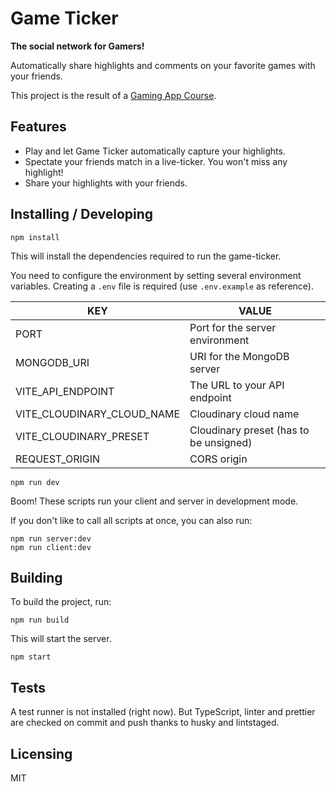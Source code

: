 # Game Ticker

**The social network for Gamers!**

Automatically share highlights and comments on your favorite games with your friends.

This project is the result of a [Gaming App Course](https://coda.io/@leon-machens/gaming-app-lvl).

## Features

- Play and let Game Ticker automatically capture your highlights.
- Spectate your friends match in a live-ticker. You won't miss any highlight!
- Share your highlights with your friends.

## Installing / Developing

```shell
npm install
```

This will install the dependencies required to run the game-ticker.

You need to configure the environment by setting several environment variables. Creating a `.env` file is required (use `.env.example` as reference).

| KEY                        | VALUE                                  |
| -------------------------- | -------------------------------------- |
| PORT                       | Port for the server environment        |
| MONGODB_URI                | URI for the MongoDB server             |
| VITE_API_ENDPOINT          | The URL to your API endpoint           |
| VITE_CLOUDINARY_CLOUD_NAME | Cloudinary cloud name                  |
| VITE_CLOUDINARY_PRESET     | Cloudinary preset (has to be unsigned) |
| REQUEST_ORIGIN             | CORS origin                            |

```shell
npm run dev
```

Boom! These scripts run your client and server in development mode.

If you don't like to call all scripts at once, you can also run:

```shell
npm run server:dev
npm run client:dev
```

## Building

To build the project, run:

```shell
npm run build
```

This will start the server.

```shell
npm start
```

## Tests

A test runner is not installed (right now). But TypeScript, linter and prettier are checked on commit and push thanks to husky and lintstaged.

## Licensing

MIT
